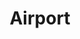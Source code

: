 ---
image_path: /images/airport.jpg
title: Airport
title_link: https://soundcloud.com/bowsamic/airport-theme?in=bowsamic/sets/assorted-songs
weight: 3
offset:
    x: 2rem
    y: 0rem
---